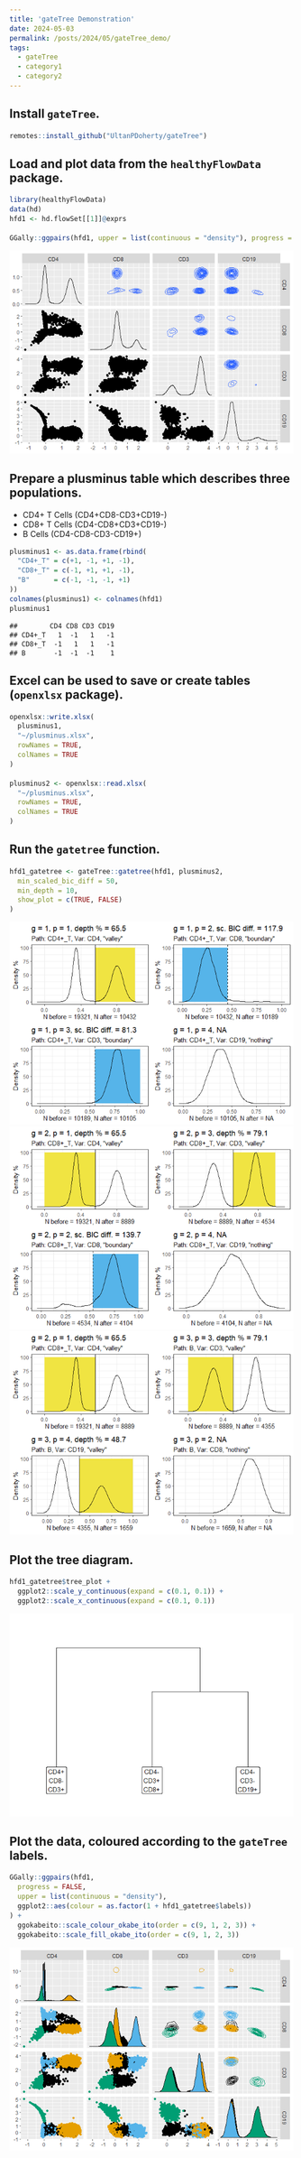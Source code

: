 ```yaml
---
title: 'gateTree Demonstration'
date: 2024-05-03
permalink: /posts/2024/05/gateTree_demo/
tags:
  - gateTree
  - category1
  - category2
---
```


## Install `gateTree`.

``` r
remotes::install_github("UltanPDoherty/gateTree")
```

## Load and plot data from the `healthyFlowData` package.

``` r
library(healthyFlowData)
data(hd)
hfd1 <- hd.flowSet[[1]]@exprs

GGally::ggpairs(hfd1, upper = list(continuous = "density"), progress = FALSE)
```

![](/images/gateTree/hfd1_setup-1.png)<!-- -->

## Prepare a plusminus table which describes three populations.

- CD4+ T Cells (CD4+CD8-CD3+CD19-)
- CD8+ T Cells (CD4-CD8+CD3+CD19-)
- B Cells (CD4-CD8-CD3-CD19+)

``` r
plusminus1 <- as.data.frame(rbind(
  "CD4+_T" = c(+1, -1, +1, -1),
  "CD8+_T" = c(-1, +1, +1, -1),
  "B"      = c(-1, -1, -1, +1)
))
colnames(plusminus1) <- colnames(hfd1)
plusminus1
```

    ##        CD4 CD8 CD3 CD19
    ## CD4+_T   1  -1   1   -1
    ## CD8+_T  -1   1   1   -1
    ## B       -1  -1  -1    1

## Excel can be used to save or create tables (`openxlsx` package).

``` r
openxlsx::write.xlsx(
  plusminus1,
  "~/plusminus.xlsx",
  rowNames = TRUE,
  colNames = TRUE
)

plusminus2 <- openxlsx::read.xlsx(
  "~/plusminus.xlsx",
  rowNames = TRUE,
  colNames = TRUE
)
```

## Run the `gatetree` function.

``` r
hfd1_gatetree <- gateTree::gatetree(hfd1, plusminus2,
  min_scaled_bic_diff = 50,
  min_depth = 10,
  show_plot = c(TRUE, FALSE)
)
```

![](gateTree_images/gatetree-1.png)<!-- -->![](gateTree_images/gatetree-2.png)<!-- -->![](gateTree_images/gatetree-3.png)<!-- -->

## Plot the tree diagram.

``` r
hfd1_gatetree$tree_plot +
  ggplot2::scale_y_continuous(expand = c(0.1, 0.1)) +
  ggplot2::scale_x_continuous(expand = c(0.1, 0.1))
```

![](gateTree_images/tree_plot-1.png)<!-- -->

## Plot the data, coloured according to the `gateTree` labels.

``` r
GGally::ggpairs(hfd1,
  progress = FALSE,
  upper = list(continuous = "density"),
  ggplot2::aes(colour = as.factor(1 + hfd1_gatetree$labels))
) +
  ggokabeito::scale_colour_okabe_ito(order = c(9, 1, 2, 3)) +
  ggokabeito::scale_fill_okabe_ito(order = c(9, 1, 2, 3))
```

![](gateTree_images/ggpairs-1.png)<!-- -->
